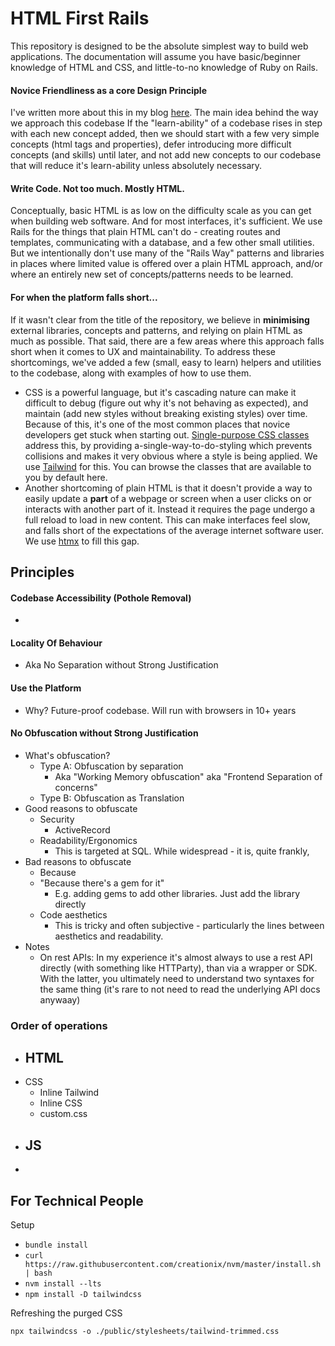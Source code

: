 # HTML First Rails

This repository is designed to be the absolute simplest way to build web applications. The documentation will assume you have basic/beginner knowledge of HTML and CSS, and little-to-no knowledge of Ruby on Rails.

#### Novice Friendliness as a core Design Principle

I've written more about this in my blog [here](https://new.tonyennis.com/blog/f_8e9B0u6-nfacdp). The main idea behind the way we approach this codebase If the "learn-ability" of a codebase rises in step with each new concept added, then we should start with a few very simple concepts (html tags and properties), defer introducing more difficult concepts (and skills) until later, and not add new concepts to our codebase that will reduce it's learn-ability unless absolutely necessary. 

#### Write Code. Not too much. Mostly HTML. 

Conceptually, basic HTML is as low on the difficulty scale as you can get when building web software. And for most interfaces, it's sufficient. We use Rails for the things that plain HTML can't do - creating routes and templates, communicating with a database, and a few other small utilities. But we intentionally don't use many of the "Rails Way" patterns and libraries in places where limited value is offered over a plain HTML approach, and/or where an entirely new set of concepts/patterns needs to be learned.

#### For when the platform falls short...

If it wasn't clear from the title of the repository, we believe in **minimising** external libraries, concepts and patterns, and relying on plain HTML as much as possible. That said, there are a few areas where this approach falls short when it comes to UX and maintainability. To address these shortcomings, we've added a few (small, easy to learn) helpers and utilities to the codebase, along with examples of how to use them.

- CSS is a powerful language, but it's cascading nature can make it difficult to debug (figure out why it's not behaving as expected), and maintain (add new styles without breaking existing styles) over time. Because of this, it's one of the most common places that novice developers get stuck when starting out. [Single-purpose CSS classes](https://tailwindcss.com/docs/utility-first) address this, by providing a-single-way-to-do-styling which prevents collisions and makes it very obvious where a style is being applied. We use [Tailwind](https://tailwindcss.com/) for this. You can browse the classes that are available to you by default here.
- Another shortcoming of plain HTML is that it doesn't provide a way to easily update a **part** of a webpage or screen when a user clicks on or interacts with another part of it. Instead it requires the page undergo a full reload to load in new content. This can make interfaces feel slow, and falls short of the expectations of the average internet software user. We use [htmx](https://htmx.org/) to fill this gap.


## Principles

#### Codebase Accessibility (Pothole Removal)
- 

#### Locality Of Behaviour 
  - Aka No Separation without Strong Justification

#### Use the Platform
- Why? Future-proof codebase. Will run with browsers in 10+ years 


#### No Obfuscation without Strong Justification
  - What's obfuscation?
    - Type A: Obfuscation by separation
      - Aka "Working Memory obfuscation" aka "Frontend Separation of concerns"
    - Type B: Obfuscation as Translation
  - Good reasons to obfuscate
    - Security    
      - ActiveRecord
    - Readability/Ergonomics
      - This is targeted at SQL. While widespread - it is, quite frankly, 
  - Bad reasons to obfuscate
    - Because 
    - "Because there's a gem for it"
      - E.g. adding gems to add other libraries. Just add the library directly
    - Code aesthetics
      - This is tricky and often subjective - particularly the lines between aesthetics and readability. 
  - Notes
    - On rest APIs: In my experience it's almost always to use a rest API directly (with something like HTTParty), than via a wrapper or SDK. With the latter, you ultimately need to understand two syntaxes for the same thing (it's rare to not need to read the underlying API docs anywaay)
### Order of operations
  - HTML
    - 
  - CSS
    - Inline Tailwind
    - Inline CSS
    - custom.css
  - JS
    - 
-



## For Technical People

Setup
- `bundle install`
- `curl https://raw.githubusercontent.com/creationix/nvm/master/install.sh | bash`
- `nvm install --lts`
- `npm install -D tailwindcss`

Refreshing the purged CSS 

```
npx tailwindcss -o ./public/stylesheets/tailwind-trimmed.css
```